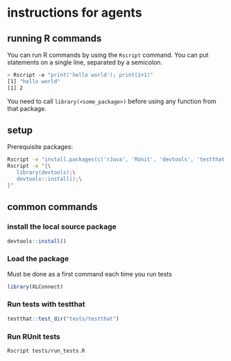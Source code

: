 # instructions for agents

## running R commands

You can run R commands by using the `Rscript` command. You can put statements on a single line, separated by a semicolon.

```sh
> Rscript -e "print('hello world'); print(1+1)"
[1] "hello world"
[1] 2
```

You need to call `library(<some_package>)` before using any function from that package.

## setup

Prerequisite packages:

```sh
Rscript -e "install.packages(c('rJava', 'RUnit', 'devtools', 'testthat'))"
Rscript -e "{\
   library(devtools);\
   devtools::install();\
}"
```

## common commands

### install the local source package

```R
devtools::install()
```

### Load the package

Must be done as a first command each time you run tests

```R
library(XLConnect)
```

### Run tests with testthat

```R
testthat::test_dir("tests/testthat")
```

### Run RUnit tests

```sh
Rscript tests/run_tests.R
```
